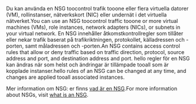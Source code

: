 <span data-ttu-id="cf1b6-101">Du kan använda en NSG toocontrol trafik tooone eller flera virtuella datorer (VM), rollinstanser, nätverkskort (NIC) eller undernät i det virtuella nätverket.</span><span class="sxs-lookup"><span data-stu-id="cf1b6-101">You can use an NSG toocontrol traffic tooone or more virtual machines (VMs), role instances, network adapters (NICs), or subnets in your virtual network.</span></span> <span data-ttu-id="cf1b6-102">En NSG innehåller åtkomstkontrollregler som tillåter eller nekar trafik baserat på trafikriktningen, protokollet, källadressen och -porten, samt måladressen och -porten.</span><span class="sxs-lookup"><span data-stu-id="cf1b6-102">An NSG contains access control rules that allow or deny traffic based on traffic direction, protocol, source address and port, and destination address and port.</span></span> <span data-ttu-id="cf1b6-103">hello regler för en NSG kan ändras när som helst och ändringar är tillämpade tooall som är kopplade instanser.</span><span class="sxs-lookup"><span data-stu-id="cf1b6-103">hello rules of an NSG can be changed at any time, and changes are applied tooall associated instances.</span></span>

<span data-ttu-id="cf1b6-104">Mer information om NSG: er finns [vad är en NSG](../articles/virtual-network/virtual-networks-nsg.md).</span><span class="sxs-lookup"><span data-stu-id="cf1b6-104">For more information about NSGs, visit [what is an NSG](../articles/virtual-network/virtual-networks-nsg.md).</span></span>


